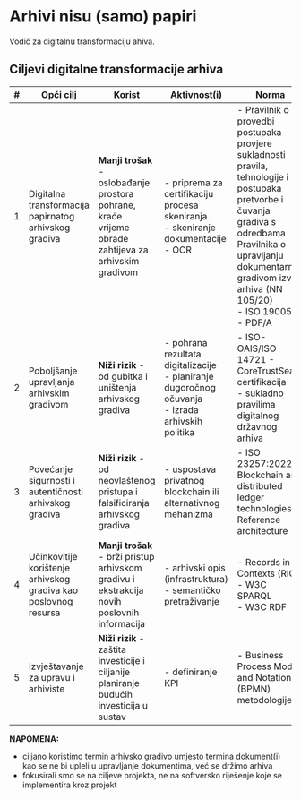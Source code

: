 # Arhivi nisu (samo) papiri

Vodič za digitalnu transformaciju ahiva.

## Ciljevi digitalne transformacije arhiva

| #   | Opći cilj                                                       | Korist                                                                                                | Aktivnost(i)                                                                                          | Norma                                                                                                                                                                                                                             |
| --- | --------------------------------------------------------------- | ----------------------------------------------------------------------------------------------------- | ----------------------------------------------------------------------------------------------------- | --------------------------------------------------------------------------------------------------------------------------------------------------------------------------------------------------------------------------------- |
| 1   | Digitalna transformacija papirnatog arhivskog gradiva           | **Manji trošak** - oslobađanje prostora pohrane, kraće vrijeme obrade zahtijeva za arhivskim gradivom | - priprema za certifikaciju procesa skeniranja<br>- skeniranje dokumentacije<br>- OCR                 | - Pravilnik o provedbi postupaka provjere sukladnosti pravila, tehnologije i postupaka pretvorbe i čuvanja gradiva s odredbama Pravilnika o upravljanju dokumentarnim gradivom izvan arhiva (NN 105/20)<br>- ISO 19005<br>- PDF/A |
| 2   | Poboljšanje upravljanja arhivskim gradivom                      | **Niži rizik** - od gubitka i uništenja arhivskog gradiva                                             | - pohrana rezultata digitalizacije<br>- planiranje dugoročnog očuvanja<br>- izrada arhivskih politika | - ISO-OAIS/ISO 14721 - CoreTrustSeal certifikacija<br>- sukladno pravilima digitalnog državnog arhiva                                                                                                                             |
| 3   | Povećanje sigurnosti i autentičnosti arhivskog gradiva          | **Niži rizik** - od neovlaštenog pristupa i falsificiranja arhivskog gradiva                          | - uspostava privatnog blockchain ili alternativnog mehanizma                                          | - ISO 23257:2022 - Blockchain and distributed ledger technologies — Reference architecture                                                                                                                                        |
| 4   | Učinkovitije korištenje arhivskog gradiva kao poslovnog resursa | **Manji trošak** - brži pristup arhivskom gradivu i ekstrakcija novih poslovnih informacija           | - arhivski opis (infrastruktura)<br>- semantičko pretraživanje                                        | - Records in Contexts (RIC)<br>- W3C SPARQL<br>- W3C RDF                                                                                                                                                                          |
| 5   | Izvještavanje za upravu i arhiviste                             | **Niži rizik** - zaštita investicije i ciljanije planiranje budućih investicija u sustav              | - definiranje KPI                                                                                     | - Business Process Model and Notation (BPMN) metodologije                                                                                                                                                                         |

**NAPOMENA:**

- ciljano koristimo termin arhivsko gradivo umjesto termina dokument(i) kao se ne bi upleli u upravljanje dokumentima, već se držimo arhiva
- fokusirali smo se na ciljeve projekta, ne na softversko riješenje koje se implementira kroz projekt
